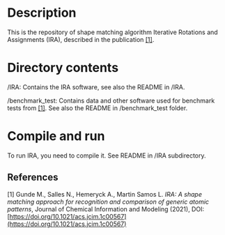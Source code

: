 # Description

This is the repository of shape matching algorithm 
Iterative Rotations and Assignments (IRA), described in the publication [[1]](https://doi.org/10.1021/acs.jcim.1c00567).


# Directory contents

 /IRA: 
   Contains the IRA software, see also the README in /IRA.

 /benchmark_test:
   Contains data and other software used for benchmark tests from [[1]](https://doi.org/10.1021/acs.jcim.1c00567). See
   also the README in /benchmark_test folder.


# Compile and run
To run IRA, you need to compile it. See README in /IRA subdirectory.


## References
<a id="1">[1]</a> 
Gunde M., Salles N., Hemeryck A., Martin Samos L.
*IRA: A shape matching approach for recognition and comparison of generic atomic patterns*,
Journal of Chemical Information and Modeling (2021), DOI: [https://doi.org/10.1021/acs.jcim.1c00567](https://doi.org/10.1021/acs.jcim.1c00567)

